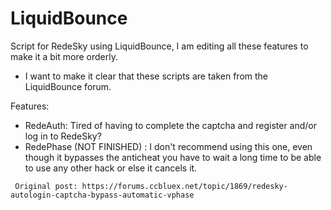 # LiquidBounce
Script for RedeSky using LiquidBounce, I am editing all these features to make it a bit more orderly.

- I want to make it clear that these scripts are taken from the LiquidBounce forum.

Features:
- RedeAuth:
  Tired of having to complete the captcha and register and/or log in to RedeSky?
- RedePhase (NOT FINISHED) :
  I don't recommend using this one, even though it bypasses the anticheat you have to wait a long time to be able to use any other hack or else it cancels it.
  
  
`` Original post: https://forums.ccbluex.net/topic/1869/redesky-autologin-captcha-bypass-automatic-vphase``
